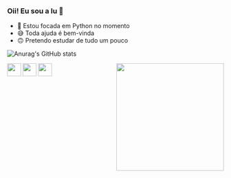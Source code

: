 ### Oii! Eu sou a lu 🥰

- 🐍 Estou focada em Python no momento 
- 😅 Toda ajuda é bem-vinda  
- 🙃 Pretendo estudar de tudo um pouco



![Anurag's GitHub stats](https://github-readme-stats.vercel.app/api?username=luaraadev&show_icons=true&theme=dark)


  
  <div style="display: inline_block">

  <img align="center" src="https://www.neostartup.com.br/images/all/html5.svg" height="30" width="32" >
  
  <img align="center" src="https://www.neostartup.com.br/images/all/css3.svg" height="30" width="32" >
  
  <img align="center" src="https://www.neostartup.com.br/images/all/python.svg" height="30" width="32" >
  
  <img align="right" src="https://i.pinimg.com/originals/c0/53/58/c053584f9c4246242ce57285fcc6015e.gif" height="250" width="250" >


